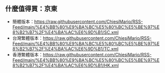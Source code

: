 ## 什麼值得買：京東
- 簡體版本：https://raw.githubusercontent.com/ChiesiMario/RSS-Feed/main/%E4%BB%80%E9%BA%BC%E5%80%BC%E5%BE%97%E8%B2%B7%2F%E4%BA%AC%E6%9D%B1/SC.xml
- 台灣繁體版本：https://raw.githubusercontent.com/ChiesiMario/RSS-Feed/main/%E4%BB%80%E9%BA%BC%E5%80%BC%E5%BE%97%E8%B2%B7%2F%E4%BA%AC%E6%9D%B1/TC.xml
- 香港繁體版本：https://raw.githubusercontent.com/ChiesiMario/RSS-Feed/main/%E4%BB%80%E9%BA%BC%E5%80%BC%E5%BE%97%E8%B2%B7%2F%E4%BA%AC%E6%9D%B1/HK.xml